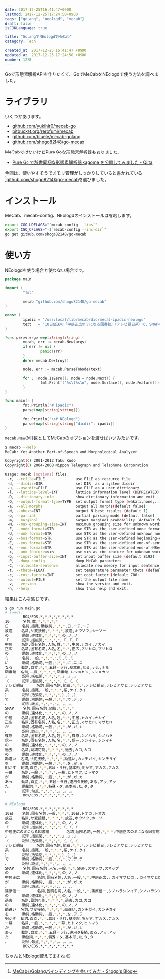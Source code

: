 ```yaml
---
date: 2017-12-25T16:41:47+0900
lastmod: 2017-12-25T17:24:50+0900
tags: ["golang", "neologd", "mecab"]
draft: false
isCJKLanguage: true

title: "GolangでNEologdでMeCab"
category: Tech

created_at: 2017-12-25 16:41:47 +0900
updated_at: 2017-12-25 17:24:50 +0900
number: 1228
---
```


Goで形態素解析APIを作りたくて、GoでMeCabをNEologdで使う方法を調べました。

# ライブラリ
いくつかあります。

* [github.com/yukihir0/mecab-go](https://github.com/yukihir0/mecab-go)
* [bitbucket.org/rerofumi/mecab](https://bitbucket.org/rerofumi/mecab)
* [github.com/bluele/mecab-golang](https://github.com/bluele/mecab-golang)
* [github.com/shogo82148/go-mecab](https://github.com/shogo82148/go-mecab)

MeCabではないけどPure Goな形態素解析器もありました。

* [Pure Go で辞書同梱な形態素解析器 kagome を公開してみました - Qiita](https://qiita.com/ikawaha/items/ff27ac03e22b7f36811b)

今回は、使いやすそうでメモリ管理がしっかりしていると書かれている[^1][github.com/shogo82148/go-mecab](https://github.com/shogo82148/go-mecab)を選びました。

[^1]: [MeCabのGolangバインディングを書いてみた - Shogo's Blog](https://shogo82148.github.io/blog/2016/02/11/golang-mecab-binding/)

# インストール
MeCab、mecab-config、NEologdのインストールは省略します。

```bash
export CGO_LDFLAGS="`mecab-config --libs`"
export CGO_CFLAGS="-I`mecab-config --inc-dir`"
go get github.com/shogo82148/go-mecab
```

# 使い方
NEologdを使う場合と使わない場合です。

```go:main.go
package main

import (
        "fmt"

        mecab "github.com/shogo82148/go-mecab"
)

const (
        ipadic = "/usr/local/lib/mecab/dic/mecab-ipadic-neologd"
        text   = "10日放送の「中居正広のミになる図書館」（テレビ朝日系）で、SMAPの中居正広が、篠原信一の過去の勘違いを明かす一幕があった。"
)

func parse(args map[string]string) {
        mecab, err := mecab.New(args)
        if err != nil {
                panic(err)
        }
        defer mecab.Destroy()

        node, err := mecab.ParseToNode(text)

        for ; !node.IsZero(); node = node.Next() {
                fmt.Printf("%s\t%s\n", node.Surface(), node.Feature())
        }
}

func main() {
        fmt.Println("# ipadic")
        parse(map[string]string{})

        fmt.Println("\n# NEologd")
        parse(map[string]string{"dicdir": ipadic})
}
```

`mecab.New`の引数としてMeCabのオプションを渡せばいいみたいです。

```bash
$ mecab --help
MeCab: Yet Another Part-of-Speech and Morphological Analyzer

Copyright(C) 2001-2012 Taku Kudo
Copyright(C) 2004-2008 Nippon Telegraph and Telephone Corporation

Usage: mecab [options] files
 -r, --rcfile=FILE              use FILE as resource file
 -d, --dicdir=DIR               set DIR  as a system dicdir
 -u, --userdic=FILE             use FILE as a user dictionary
 -l, --lattice-level=INT        lattice information level (DEPRECATED)
 -D, --dictionary-info          show dictionary information and exit
 -O, --output-format-type=TYPE  set output format type (wakati,none,...)
 -a, --all-morphs               output all morphs(default false)
 -N, --nbest=INT                output N best results (default 1)
 -p, --partial                  partial parsing mode (default false)
 -m, --marginal                 output marginal probability (default false)
 -M, --max-grouping-size=INT    maximum grouping size for unknown words (default 24)
 -F, --node-format=STR          use STR as the user-defined node format
 -U, --unk-format=STR           use STR as the user-defined unknown node format
 -B, --bos-format=STR           use STR as the user-defined beginning-of-sentence format
 -E, --eos-format=STR           use STR as the user-defined end-of-sentence format
 -S, --eon-format=STR           use STR as the user-defined end-of-NBest format
 -x, --unk-feature=STR          use STR as the feature for unknown word
 -b, --input-buffer-size=INT    set input buffer size (default 8192)
 -P, --dump-config              dump MeCab parameters
 -C, --allocate-sentence        allocate new memory for input sentence
 -t, --theta=FLOAT              set temparature parameter theta (default 0.75)
 -c, --cost-factor=INT          set cost factor (default 700)
 -o, --output=FILE              set the output file name
 -v, --version                  show the version and exit.
 -h, --help                     show this help and exit.
```

結果はこんな感じです。

```bash
$ go run main.go
# ipadic
        BOS/EOS,*,*,*,*,*,*,*,*
10      名詞,数,*,*,*,*,*
日      名詞,接尾,助数詞,*,*,*,日,ニチ,ニチ
放送    名詞,サ変接続,*,*,*,*,放送,ホウソウ,ホーソー
の      助詞,連体化,*,*,*,*,の,ノ,ノ
「      記号,括弧開,*,*,*,*,「,「,「
中居    名詞,固有名詞,人名,姓,*,*,中居,ナカイ,ナカイ
正広    名詞,固有名詞,人名,名,*,*,正広,マサヒロ,マサヒロ
の      助詞,連体化,*,*,*,*,の,ノ,ノ
ミ      名詞,一般,*,*,*,*,ミ,ミ,ミ
に      助詞,格助詞,一般,*,*,*,に,ニ,ニ
なる    動詞,自立,*,*,五段・ラ行,基本形,なる,ナル,ナル
図書館  名詞,一般,*,*,*,*,図書館,トショカン,トショカン
」      記号,括弧閉,*,*,*,*,」,」,」
（      記号,括弧開,*,*,*,*,（,（,（
テレビ朝日      名詞,固有名詞,組織,*,*,*,テレビ朝日,テレビアサヒ,テレビアサヒ
系      名詞,接尾,一般,*,*,*,系,ケイ,ケイ
）      記号,括弧閉,*,*,*,*,）,）,）
で      助詞,格助詞,一般,*,*,*,で,デ,デ
、      記号,読点,*,*,*,*,、,、,、
SMAP    名詞,固有名詞,組織,*,*,*,*
の      助詞,連体化,*,*,*,*,の,ノ,ノ
中居    名詞,固有名詞,人名,姓,*,*,中居,ナカイ,ナカイ
正広    名詞,固有名詞,人名,名,*,*,正広,マサヒロ,マサヒロ
が      助詞,格助詞,一般,*,*,*,が,ガ,ガ
、      記号,読点,*,*,*,*,、,、,、
篠原    名詞,固有名詞,人名,姓,*,*,篠原,シノハラ,シノハラ
信一    名詞,固有名詞,人名,名,*,*,信一,シンイチ,シンイチ
の      助詞,連体化,*,*,*,*,の,ノ,ノ
過去    名詞,副詞可能,*,*,*,*,過去,カコ,カコ
の      助詞,連体化,*,*,*,*,の,ノ,ノ
勘違い  名詞,サ変接続,*,*,*,*,勘違い,カンチガイ,カンチガイ
を      助詞,格助詞,一般,*,*,*,を,ヲ,ヲ
明かす  動詞,自立,*,*,五段・サ行,基本形,明かす,アカス,アカス
一幕    名詞,一般,*,*,*,*,一幕,ヒトマク,ヒトマク
が      助詞,格助詞,一般,*,*,*,が,ガ,ガ
あっ    動詞,自立,*,*,五段・ラ行,連用タ接続,ある,アッ,アッ
た      助動詞,*,*,*,特殊・タ,基本形,た,タ,タ
。      記号,句点,*,*,*,*,。,。,。
        BOS/EOS,*,*,*,*,*,*,*,*

# NEologd
        BOS/EOS,*,*,*,*,*,*,*,*
10日    名詞,固有名詞,一般,*,*,*,10日,トオカ,トオカ
放送    名詞,サ変接続,*,*,*,*,放送,ホウソウ,ホーソー
の      助詞,連体化,*,*,*,*,の,ノ,ノ
「      記号,括弧開,*,*,*,*,「,「,「
中居正広のミになる図書館        名詞,固有名詞,一般,*,*,*,中居正広のミになる図書館,ナカイマサヒロノミニナルトショカン,ナカイマサヒロノミニナルトショカン
」      記号,括弧閉,*,*,*,*,」,」,」
（      記号,括弧開,*,*,*,*,（,（,（
テレビ朝日      名詞,固有名詞,組織,*,*,*,テレビ朝日,テレビアサヒ,テレビアサヒ
系      名詞,接尾,一般,*,*,*,系,ケイ,ケイ
）      記号,括弧閉,*,*,*,*,）,）,）
で      助詞,格助詞,一般,*,*,*,で,デ,デ
、      記号,読点,*,*,*,*,、,、,、
SMAP    名詞,固有名詞,人名,一般,*,*,SMAP,スマップ,スマップ
の      助詞,連体化,*,*,*,*,の,ノ,ノ
中居正広        名詞,固有名詞,人名,一般,*,*,中居正広,ナカイマサヒロ,ナカイマサヒロ
が      助詞,格助詞,一般,*,*,*,が,ガ,ガ
、      記号,読点,*,*,*,*,、,、,、
篠原信一        名詞,固有名詞,人名,一般,*,*,篠原信一,シノハラシンイチ,シノハラシンイチ
の      助詞,連体化,*,*,*,*,の,ノ,ノ
過去    名詞,副詞可能,*,*,*,*,過去,カコ,カコ
の      助詞,連体化,*,*,*,*,の,ノ,ノ
勘違い  名詞,サ変接続,*,*,*,*,勘違い,カンチガイ,カンチガイ
を      助詞,格助詞,一般,*,*,*,を,ヲ,ヲ
明かす  動詞,自立,*,*,五段・サ行,基本形,明かす,アカス,アカス
一幕    名詞,一般,*,*,*,*,一幕,ヒトマク,ヒトマク
が      助詞,格助詞,一般,*,*,*,が,ガ,ガ
あっ    動詞,自立,*,*,五段・ラ行,連用タ接続,ある,アッ,アッ
た      助動詞,*,*,*,特殊・タ,基本形,た,タ,タ
。      記号,句点,*,*,*,*,。,。,。
        BOS/EOS,*,*,*,*,*,*,*,*
```

ちゃんとNEologd使えてますね :wink:
